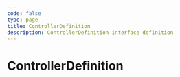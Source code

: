 ```yaml
---
code: false
type: page
title: ControllerDefinition
description: ControllerDefinition interface definition
---
```


# ControllerDefinition
